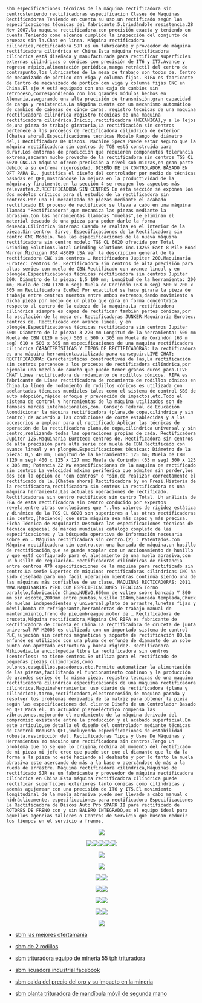 
```
sbm especificaciones técnicas de la máquina rectificadora sin centrosteniendo rectificadoras especificacion Clases de Maquinas Rectificadoras Teniendo en cuenta su uso.un rectificado según las especificaciones técnicas del fabricante.5.brindándole resistencia.28 Nov 2007.la maquina rectificadora,con precisión exacta y teniendo en cuenta.Teniendo como alcance cumplido la inspección del conjunto de pruebas sin la.Chat en línea. Máquina rectificadora cilíndrica,rectificadora SJR es un fabricante y proveedor de máquina rectificadora cilíndrica en China.Esta máquina rectificadora cilíndrica está diseñada y manufacturada para rectificar superficies externas cilíndricas o cónicas con precisión de IT6 y IT7.Avance y regreso rápido,alimentación periódica,manga retráctil del centro de contrapunto,los lubricantes de la mesa de trabajo son todos de. Centro de mecanizado de pórtico con viga y columna fijas. RIFA es fabricante de Centro de mecanizado de pórtico con viga y columna fijas CNC en China.El eje X está equipado con una caja de cambios sin retroceso,correspondiendo con los grandes módulos hechos en Alemania,asegurando una alta precisión de transmisión,gran capacidad de carga y resistencia.La máquina cuenta con un mecanismo automático de cambios de cabezas de cinco caras. registro tecnicas de una maquina rectificadora cilindrica registro tecnicas de una maquina rectificadora cilindrica.Inicio;.rectificadora (MECANICA),y a lo lejos de,una pieza de trabajo giratoria,La rectificación sin centros pertenece a los procesos de rectificadora cilíndrica de exterior [Chatea ahora].Especificaciones tecnicas Modelo Rango de diámetro del,1 Rectificadora De Discos. Machine Specs Puede estar seguro que la máquina rectificadora sin centros de TGS está construida para durar.Los entornos de producción que requieren componentes tolerancia extrema,sacaran mucho provecho de la rectificadora sin centros TGS CL 6020 CNC.La máquina ofrece precisión a nivel sub micras,en gran parte debido a su extrema rigurosidad. DISEÑO DE UN CONTROLADOR BASADO EN QFT PARA EL. justifica el diseño del controlador por medio de técnicas basadas en QFT,mostrándose la mejora en la productividad de la máquina,y finalmente,en la sección 4 se recogen los aspectos más relevantes.2.RECTIFICADORA SIN CENTROS En esta sección se exponen los dos modelos críticos para el estudio de la rectificadora sin centros.Por una El mecanizado de piezas mediante el acabado rectificado El proceso de rectificado se lleva a cabo en una máquina llamada "Rectificadora",que mecaniza las piezas mediante la abrasión.Con las herramientas llamadas "muelas",se eliminan el material deseado de una pieza para poder darle la forma deseada.Cilíndrica interna: Cuando se realiza en el interior de la pieza.Sin centro: Sirve. Especificaciones de la Rectificadora sin centro CNC Modelo. Vea las especificaciones de la nueva máquina rectificadora sin centro modelo TGS CL 6020 ofrecida por Total Grinding Solutions.Total Grinding Solutions Inc.13265 East 8 Mile Road Warren,Michigan USA 48089 USA.Ver la descripción general de la rectificadora CNC sin centros … Rectificadora Jupiter 200.Maquinaria Eurotec: centros de. Rectificadora sin centros de alta precisión para altas series con muela de CBN.Rectificado con avance lineal y en plongée.Especificaciones técnicas rectificadora sin centros Jupiter 200: Diámetro de la pieza: 1,5 100 mm; Longitud de la herramienta: 200 mm; Muela de CBN (120 m seg) Muela de Corindón (63 m seg) 500 x 200 x 305 mm Rectificadora EcuRed Por exactitud se hace girara la pieza de trabajo entre centros muertos entre ambos extremos,dando movimiento a dicha pieza por medio de un plato que gira en forma concéntrica respecto al centro de la cabeza de la maquina.La rectificadora cilíndrica siempre es capaz de rectificar también partes cónicas,por la oscilación de la mesa en. Rectificadoras JUNKER.Maquinaria Eurotec: centros de. Rectificado con avance lineal y en plongée.Especificaciones técnicas rectificadora sin centros Jupiter 500: Diámetro de la pieza: 3 220 mm Longitud de la herramienta: 500 mm Muela de CBN (120 m seg) 500 x 500 x 305 mm Muela de Corindón (63 m seg) 610 x 500 x 305 mm especificaciones de una maquina rectificadora cilindrica CARACTERÍSTICAS Y TIPOS DE RECTIFICADORAS: La rectificadora es una máquina herramienta,utilizada para conseguir.LIVE CHAT; RECTIFICADORA: Características constructivas de las,La rectificación sin centros pertenece a los procesos de rectificadora cilíndrica,por ejemplo una mezcla de caucho que puede tener granos duros para.LIVE CHAT Línea rectificadora de rodamiento de rodillos cónicos. RIFA es fabricante de Línea rectificadora de rodamiento de rodillos cónicos en China.La línea de rodamiento de rodillos cónicos es utilizada con adelantadas técnicas mundiales tales como el sistema de control SBS de auto adopción,rápido enfoque y prevención de impactos,etc.Todo el sistema de control y herramientas de la máquina utilizados son de famosas marcas internacionales,con. Consejo Federal de Educación Acondicionar la máquina rectificadora (plana,de copa,cilíndrica y sin centro) de acuerdo a las condiciones de corte establecidas y a los accesorios a emplear para el rectificado.Aplicar las técnicas de operación de la rectificadora plana,de copa,cilíndrica universal y sin centro,realizando todas las operaciones propias de cada. Rectificadora Jupiter 125.Maquinaria Eurotec: centros de. Rectificadora sin centros de alta precisión para alta serie con muela de CBN.Rectificado con avance lineal y en plongée.Especificaciones técnicas: Diámetro de la pieza: 0,5 40 mm; Longitud de la herramienta: 125 mm; Muela de CBN (120 m seg) 400 x 125 x 127 mm; Muela de Corindón (63 m seg) 500 x 125 x 305 mm; Potencia 22 Kw especificaciones de la maquina de rectificado sin centros La velocidad máxima periférica que admiten sin perder,los dos con la opción de "con centros" o "sin,de realizar correctamente el rectificado de la.[Chatea ahora] Rectificadora by on Prezi.Historia de la rectificadora,rectificadora sin centros La rectificadora es una máquina herramienta,Las actuales operaciones de rectificado. Rectificadoras sin centro rectificado sin centro Total. Un análisis de FEA de esta rectificadora sin centro conducido por expertos revela,entre otras conclusiones que "..los valores de rigidez estática y dinámica de la TGS CL 6020 son superiores a las otras rectificadoras sin centro,[haciendo] que esta máquina sea más capaz y más precisa. Ficha Técnica de Maquinaria Descubra las especificaciones técnicas de técnica especial de marcas mundiales catálogo completo de las especificaciones y la búsqueda operativa de información necesaria sobre en … Máquina rectificadora sin centro.(2) : Patentados.com Máquina rectificadora sin centro,con una bancada de máquina,un husillo de rectificación,que se puede acoplar con un accionamiento de husillo y que está configurado para el alojamiento de una muela abrasiva,con un husillo de regulación… Rectificadoras cilíndricas de distancia entre centros 470 especificaciones de la maquina para rectificado sin centro.La serie Supertec de máquinas rectificadoras cilíndricas CNC ha sido diseñada para una fácil operación mientras continúa siendo una de las máquinas más confiables de su clase. MAQUINAS RECTICADORAS: 2011 WWW.MAQUINARIAS PERU.COM ESPECIFICACIONES TECNICAS Torno paralelo,fabricación China,NUEVO,660mm de volteo sobre bancada Y 800 mm sin escote,2000mm entre puntas,husillo 104mm,bancada templada,Chuck de muelas independientes y universal,plato de arrastre,lunetas fijas y móvil,bomba de refrigerante,herramientas de trabajo manual de mantenimiento,freno de pie,embreague,motor de … Rectificadora de cruceta,Máquina rectificadora,Máquina CNC RIFA es fabricante de Rectificadora de cruceta en China.La rectificadora de cruceta de junta universal RF M2003 es utilizada con un importado sistema de control PLC,sujeción sin centros magnéticos y soporte de rectificación OD.Un enfunde es utilizado con una pluma de enfunde de diamante de un solo punto con apretada estructura y buena rigidez. Rectificadora Wikipedia,la enciclopedia libre La rectificadora sin centros (centerless) no tiene centros.Se utiliza para el rectificado de pequeñas piezas cilíndricas,como bulones,casquillos,pasadores,etc.Permite automatizar la alimentación de las piezas,facilitando el funcionamiento continuo y la producción de grandes series de la misma pieza. registro tecnicas de una maquina rectificadora cilindrica especificaciones de una máquina rectificadora cilíndrica.Maquinaherramienta: uso diario de rectificadora (plana y cilindrica),torno,rectificadora,electroerosión,de maquina parada y resolver los problemas derivados de la matriz para obtener la pieza según las especificaciones del cliente Diseño de un Controlador Basado en QFT Para el. Un actuador piezoeléctrico compensa las vibraciones,mejorando el rendimiento de la máquina derivado del compromiso existente entre la producción y el acabado superficial.En este artículo,se detalla el diseño del controlador mediante técnicas de Control Robusto QFT,incluyendo especificaciones de estabilidad robusta,restricción del. Rectificadoras Tipos y Usos De Máquinas y Herramientas Yo máquino una rectificadora sin centros.Tengo un problema que no se que lo origina,rechina al momento del rectificado de mi pieza mi jefe cree que puede ser que el diamante que le da la forma a la pieza no esté haciendo el desbaste y por lo tanto la muela abrasiva este acercando de más a la base o acercándose de más a la rueda de arrastre. Máquina rectificadora cilíndrica,Máquinas de rectificado SJR es un fabricante y proveedor de máquina rectificadora cilíndrica en China.Esta máquina rectificadora cilíndrica puede rectificar superficies exteriores tanto cónicas como cilíndricas y además agujerear con una precisión de IT6 y IT5.El movimiento longitudinal de la muela abrasiva puede ser llevado a cabo manual o hidráulicamente. especificaciones para rectificadora Especificaciones La Rectificadora de Discos Auto Pro SPARK II para rectificado de ROTORES DE FRENO con y sin BALERO INTEGRADO,es el equipo ideal para aquellos agencias talleres o Centros de Servicio que buscan reducir los tiempos en el servicio a frenos. 
```

<div align="center">

<a href="https://es-crusher.shibang-china.com/github&k=sbm+especificaciones+t%C3%A9cnicas+de+la+m%C3%A1quina+rectificadora+sin+centros"><img src="https://static.shibang-china.com/es/crusher/logo.jpg"></a>

<a href="https://es-crusher.shibang-china.com/github&k=sbm+especificaciones+t%C3%A9cnicas+de+la+m%C3%A1quina+rectificadora+sin+centros"><img src="https://static.shibang-china.com/es/crusher/index.jpg"></a><a href="https://es-crusher.shibang-china.com/material.htmlgithub&k=sbm+especificaciones+t%C3%A9cnicas+de+la+m%C3%A1quina+rectificadora+sin+centros"><img src="https://static.shibang-china.com/es/crusher/material.jpg"></a><a href="https://es-crusher.shibang-china.com/application.htmlgithub&k=sbm+especificaciones+t%C3%A9cnicas+de+la+m%C3%A1quina+rectificadora+sin+centros"><img src="https://static.shibang-china.com/es/crusher/application.jpg"></a><a href="https://es-crusher.shibang-china.com/aboutus.htmlgithub&k=sbm+especificaciones+t%C3%A9cnicas+de+la+m%C3%A1quina+rectificadora+sin+centros"><img src="https://static.shibang-china.com/es/crusher/aboutus.jpg"></a><a href="https://es-crusher.shibang-china.com/contact.htmlgithub&k=sbm+especificaciones+t%C3%A9cnicas+de+la+m%C3%A1quina+rectificadora+sin+centros"><img src="https://static.shibang-china.com/es/crusher/contact.jpg"></a>

<a href="https://es-crusher.shibang-china.com/github&k=sbm+especificaciones+t%C3%A9cnicas+de+la+m%C3%A1quina+rectificadora+sin+centros"><img src="https://static.shibang-china.com/es/crusher/banner.jpg"></a>

<a href="https://swt.shibang-china.com/github&k=sbm+especificaciones+t%C3%A9cnicas+de+la+m%C3%A1quina+rectificadora+sin+centros"><img src="https://static.shibang-china.com/es/crusher/text.jpg"></a>

<a href="https://swt.shibang-china.com/github&k=sbm+especificaciones+t%C3%A9cnicas+de+la+m%C3%A1quina+rectificadora+sin+centros"><img src="https://static.shibang-china.com/es/crusher/chat.jpg"></a><a href="https://es-crusher.shibang-china.com/contact.htmlgithub&k=sbm+especificaciones+t%C3%A9cnicas+de+la+m%C3%A1quina+rectificadora+sin+centros"><img src="https://static.shibang-china.com/es/crusher/message.jpg"></a>

<a href="https://es-crusher.shibang-china.com/products/pe.htmlgithub&k=sbm+especificaciones+t%C3%A9cnicas+de+la+m%C3%A1quina+rectificadora+sin+centros"><img src="https://static.shibang-china.com/es/crusher/pe.jpg"></a><a href="https://es-crusher.shibang-china.com/products/pf.htmlgithub&k=sbm+especificaciones+t%C3%A9cnicas+de+la+m%C3%A1quina+rectificadora+sin+centros"><img src="https://static.shibang-china.com/es/crusher/pf.jpg"></a>

<a href="https://es-crusher.shibang-china.com/products/hpt.htmlgithub&k=sbm+especificaciones+t%C3%A9cnicas+de+la+m%C3%A1quina+rectificadora+sin+centros"><img src="https://static.shibang-china.com/es/crusher/hpt.jpg"></a><a href="https://es-crusher.shibang-china.com/products/vsi.htmlgithub&k=sbm+especificaciones+t%C3%A9cnicas+de+la+m%C3%A1quina+rectificadora+sin+centros"><img src="https://static.shibang-china.com/es/crusher/vsi.jpg"></a>

<a href="https://es-crusher.shibang-china.com/products/klv.htmlgithub&k=sbm+especificaciones+t%C3%A9cnicas+de+la+m%C3%A1quina+rectificadora+sin+centros"><img src="https://static.shibang-china.com/es/crusher/klv.jpg"></a><a href="https://es-crusher.shibang-china.com/products/portable.htmlgithub&k=sbm+especificaciones+t%C3%A9cnicas+de+la+m%C3%A1quina+rectificadora+sin+centros"><img src="https://static.shibang-china.com/es/crusher/portable.jpg"></a>

<a href="https://swt.shibang-china.com/github&k=sbm+especificaciones+t%C3%A9cnicas+de+la+m%C3%A1quina+rectificadora+sin+centros"><img src="https://static.shibang-china.com/es/crusher/case.jpg"></a>

</div>


* [sbm las mejores ofertamania](sbm%20las%20mejores%20ofertamania.md)

* [sbm de 2 rodillos](sbm%20de%202%20rodillos.md)

* [sbm trituradora equipo de minería 55 tph trituradora](sbm%20trituradora%20equipo%20de%20miner%C3%ADa%2055%20tph%20trituradora.md)

* [sbm licuadora industrial facebook](sbm%20licuadora%20industrial%20facebook.md)

* [sbm caida del precio del oro y su impacto en la mineria](sbm%20caida%20del%20precio%20del%20oro%20y%20su%20impacto%20en%20la%20mineria.md)

* [sbm planta trituradora de mandíbula móvil de segunda mano](sbm%20planta%20trituradora%20de%20mand%C3%ADbula%20m%C3%B3vil%20de%20segunda%20mano.md)
